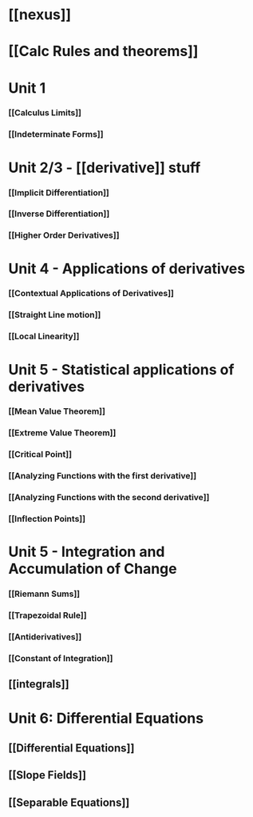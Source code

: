 # [[nexus]]
# [[Calc Rules and theorems]]
# Unit 1
### [[Calculus Limits]]
### [[Indeterminate Forms]]
# Unit 2/3 - [[derivative]] stuff

### [[Implicit Differentiation]]

### [[Inverse Differentiation]]

### [[Higher Order Derivatives]]

# Unit 4 - Applications of derivatives
### [[Contextual Applications of Derivatives]]

### [[Straight Line motion]]
### [[Local Linearity]]
# Unit 5 - Statistical applications of derivatives
### [[Mean Value Theorem]]
### [[Extreme Value Theorem]]
### [[Critical Point]]

### [[Analyzing Functions with the first derivative]]
### [[Analyzing Functions with the second derivative]]
### [[Inflection Points]]
# Unit 5 - Integration and Accumulation of Change

### [[Riemann Sums]]
### [[Trapezoidal Rule]]
### [[Antiderivatives]]
### [[Constant of Integration]]
## [[integrals]]
# Unit 6: Differential Equations
## [[Differential Equations]]
## [[Slope Fields]]
## [[Separable Equations]]